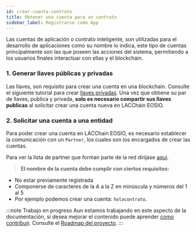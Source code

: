 ```yaml
---
id: crear-cuenta-contrato
title: Obtener una cuenta para un contrato
sidebar_label: Registrarse como App
---
```


Las cuentas de aplicación o contrato inteligente, son utilizadas para el desarrollo de aplicaciones como su nombre lo indica, este tipo de cuentas principalmente son las que poseen las acciones del sistema, permitiendo a los usuarios finales interactuar con ellas y el blockchain. 

### 1. Generar llaves públicas y privadas

Las llaves, son requisito para crear una cuenta en una blockchain. Consulte el siguiente tutorial para crear [llaves privadas](./llaves-privadas). Una vez que obtiene su par de llaves, publica y privada, **solo es necesario compartir sus llaves publicas** al solicitar crear una cuenta nueva en LACChain EOSIO.

###  2. Solicitar una cuenta a una entidad

Para poder crear una cuenta en LACChain EOSIO, es necesario establecer la comunicación con un `Partner`, los cuales son los encargados de crear las cuentas.  

Para ver la lista de partner que forman parte de la red diríjase [aquí](./partners).

> **El nombre de la cuenta debe cumplir con ciertos requisitos:**
 - No estar previamente registrada
 - Componerse de caracteres de la A a la Z en minúscula y números del 1 al 5 
 - Por ejemplo podemos crear una cuenta: `holacontrato`.


:::note Trabajo en progreso
Aun estamos trabajando en este aspecto de la documentación, si desea mejorar el contenido puede aprender [como contribuir](./contribuir). Consulte el [Roadmap del proyecto](../roadmap).
:::